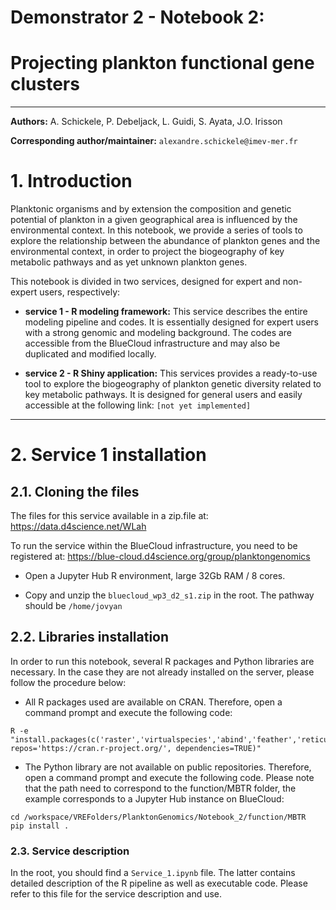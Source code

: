 # Demonstrator 2 - Notebook 2:

# Projecting plankton functional gene clusters

------------------------------------------------------------------------

**Authors:** A. Schickele, P. Debeljack, L. Guidi, S. Ayata, J.O. Irisson

**Corresponding author/maintainer:** `alexandre.schickele@imev-mer.fr`

# 1. Introduction

Planktonic organisms and by extension the composition and genetic potential of plankton in a given geographical area is influenced by the environmental context. In this notebook, we provide a series of tools to explore the relationship between the abundance of plankton genes and the environmental context, in order to project the biogeography of key metabolic pathways and as yet unknown plankton genes.

This notebook is divided in two services, designed for expert and non-expert users, respectively:

-   **service 1 - R modeling framework:** This service describes the entire modeling pipeline and codes. It is essentially designed for expert users with a strong genomic and modeling background. The codes are accessible from the BlueCloud infrastructure and may also be duplicated and modified locally.

-   **service 2 - R Shiny application:** This services provides a ready-to-use tool to explore the biogeography of plankton genetic diversity related to key metabolic pathways. It is designed for general users and easily accessible at the following link: `[not yet implemented]`

------------------------------------------------------------------------

# 2. Service 1 installation

## 2.1. Cloning the files

The files for this service available in a zip.file at: <https://data.d4science.net/WLah>

To run the service within the BlueCloud infrastructure, you need to be registered at: <https://blue-cloud.d4science.org/group/planktongenomics>

-   Open a Jupyter Hub R environment, large 32Gb RAM / 8 cores.

-   Copy and unzip the `bluecloud_wp3_d2_s1.zip` in the root. The pathway should be `/home/jovyan`

## 2.2. Libraries installation

In order to run this notebook, several R packages and Python libraries are necessary. In the case they are not already installed on the server, please follow the procedure below:

-   All R packages used are available on CRAN. Therefore, open a command prompt and execute the following code:

```{bash}
R -e "install.packages(c('raster','virtualspecies','abind','feather','reticulate','RColorBrewer','parallel','mvrsquared','tidyverse','RSQLite','RPostgreSQL','Shiny','Shinybusy'), repos='https://cran.r-project.org/', dependencies=TRUE)"
```

-   The Python library are not available on public repositories. Therefore, open a command prompt and execute the following code. Please note that the path need to correspond to the function/MBTR folder, the example corresponds to a Jupyter Hub instance on BlueCloud:

```{bash}
cd /workspace/VREFolders/PlanktonGenomics/Notebook_2/function/MBTR
pip install .
```

### 2.3. Service description

In the root, you should find a `Service_1.ipynb` file. The latter contains detailed description of the R pipeline as well as executable code. Please refer to this file for the service description and use.
